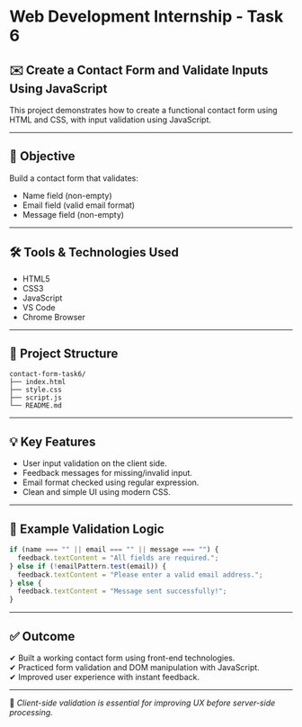 # Web Development Internship - Task 6  
## ✉️ Create a Contact Form and Validate Inputs Using JavaScript

This project demonstrates how to create a functional contact form using HTML and CSS, with input validation using JavaScript.

---

## 🎯 Objective

Build a contact form that validates:
- Name field (non-empty)
- Email field (valid email format)
- Message field (non-empty)

---

## 🛠 Tools & Technologies Used

- HTML5  
- CSS3  
- JavaScript  
- VS Code  
- Chrome Browser

---

## 📁 Project Structure

```
contact-form-task6/
├── index.html
├── style.css
├── script.js
└── README.md
```

---

## 💡 Key Features

- User input validation on the client side.
- Feedback messages for missing/invalid input.
- Email format checked using regular expression.
- Clean and simple UI using modern CSS.

---

## 🧪 Example Validation Logic

```js
if (name === "" || email === "" || message === "") {
  feedback.textContent = "All fields are required.";
} else if (!emailPattern.test(email)) {
  feedback.textContent = "Please enter a valid email address.";
} else {
  feedback.textContent = "Message sent successfully!";
}
```

---

## ✅ Outcome

✔ Built a working contact form using front-end technologies.  
✔ Practiced form validation and DOM manipulation with JavaScript.  
✔ Improved user experience with instant feedback.

---
📌 *Client-side validation is essential for improving UX before server-side processing.*
